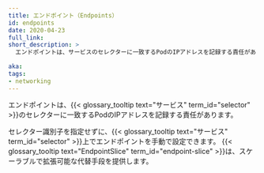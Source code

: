 ```yaml
---
title: エンドポイント（Endpoints）
id: endpoints
date: 2020-04-23
full_link: 
short_description: >
  エンドポイントは、サービスのセレクターに一致するPodのIPアドレスを記録する責任があります。

aka:
tags:
- networking
---
```

エンドポイントは、{{< glossary_tooltip text="サービス" term_id="selector" >}}のセレクターに一致するPodのIPアドレスを記録する責任があります。

<!--more-->
セレクター識別子を指定せずに、{{< glossary_tooltip text="サービス" term_id="selector" >}}上でエンドポイントを手動で設定できます。
{{< glossary_tooltip text="EndpointSlice" term_id="endpoint-slice" >}}は、スケーラブルで拡張可能な代替手段を提供します。
